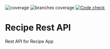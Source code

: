 ![coverage](.github/badges/jacoco.svg)
![branches coverage](.github/badges/branches.svg)
[![Code check](https://github.com/cksidharthan/recipe/actions/workflows/ci.yml/badge.svg)](https://github.com/cksidharthan/recipe/actions/workflows/ci.yml&style=for-the-badge)


# Recipe Rest API
Rest API for Recipe App
